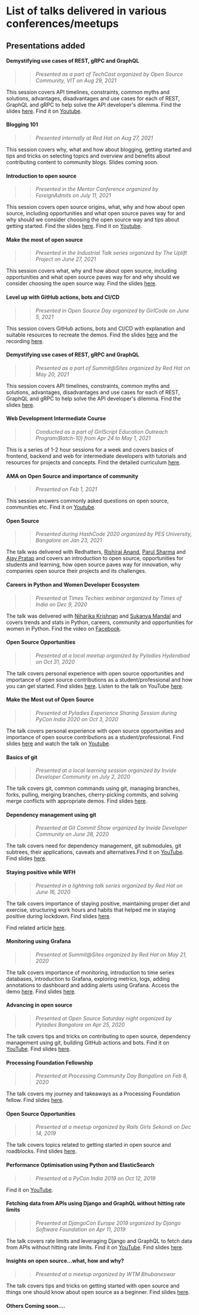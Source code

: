 # List of talks delivered in various conferences/meetups

## Presentations added

#### Demystifying use cases of REST, gRPC and GraphQL 
>> *Presented as a part of TechCast organized by Open Source Community, VIT on Aug 29, 2021*

This session covers API timelines, constraints, common myths and solutions, advantages, disadvantages and use cases for each of REST, GraphQL and gRPC to help solve the API developer's dilemma. Find the slides [here](2021/Demystifying-use-cases-REST-gRPC-GraphQL.pdf). Find it on [Youtube](https://www.youtube.com/watch?v=kvMUNlqp44s).

#### Blogging 101 
>> *Presented internally at Red Hat on Aug 27, 2021*

This session covers why, what and how about blogging, getting started and tips and tricks on selecting topics and overview and benefits about contributing content to community blogs. Slides coming soon.

#### Introduction to open source
>> *Presented in the Mentor Conference organized by ForeignAdmits on July 11, 2021*

This session covers open source origins, what, why and how about open source, including opportunities and what open source paves way for and why should we consider choosing the open source way and tips about getting started. Find the slides [here](2021/Make-most-open-source-foreignadmits.pdf). Find it on [Youtube](https://www.youtube.com/watch?v=qhF8wGET3E4).

#### Make the most of open source
>> *Presented in the Industrial Talk series organized by The Uplift Project on June 27, 2021*

This session covers what, why and how about open source, including opportunities and what open source paves way for and why should we consider choosing the open source way. Find the slides [here](2021/Make-the-most-of-open-source.pdf).
#### Level up with GitHub actions, bots and CI/CD
>> *Presented in Open Source Day organized by GirlCode on June 5, 2021*

This session covers GitHub actions, bots and CI/CD with explanation and suitable resources to recreate the demos. Find the slides [here](2021/Level-up-with-GitHub-actions-bots-CI-CD.pdf) and the recording [here](https://www.girl-code.co.uk/community/events/open-source-day-event-recording).
#### Demystifying use cases of REST, gRPC and GraphQL 
>> *Presented as a part of Summit@Sites organized by Red Hat on May 20, 2021*

This session covers API timelines, constraints, common myths and solutions, advantages, disadvantages and use cases for each of REST, GraphQL and gRPC to help solve the API developer's dilemma. Find the slides [here](2021/Demystifying-use-cases-REST-gRPC-GraphQL.pdf).
#### Web Development Intermediate Course 
>> *Conducted as a part of GirlScript Education Outreach Program(Batch-10) from Apr 24 to May 1, 2021*

This is a series of 1-2 hour sessions for a week and covers basics of frontend, backend and web for intermediate developers with tutorials and resources for projects and concepts. Find the detailed curriculum [here](2021/GS-Web-Dev-Intermediate/Curriculum.md).
#### AMA on Open Source and importance of community
>> *Presented on Feb 1, 2021*

This session answers commonly asked questions on open source, communities etc. Find it on [Youtube](https://www.youtube.com/watch?v=valG8ymU_R0).

#### Open Source  
>> *Presented during HashCode 2020 organized by PES University, Bangalore on Jan 23, 2021*

The talk was delivered with Redhatters, [Rishiraj Anand](https://github.com/RishiRajAnand), [Parul Sharma](https://www.linkedin.com/in/parul-sharma-22076445/?originalSubdomain=in) and [Ajay Pratap](https://github.com/ajaypratap003) and covers an introduction to open source, opportunities for students and learning, how open source paves way for innovation, why companies open source their projects and its challenges.

#### Careers in Python and Women Developer Ecosystem  
>> *Presented at Times Techies webinar organized by Times of India on Dec 9, 2020*

The talk was delivered with [Niharika Krishnan](https://github.com/niharikakrishnan) and [Sukanya Mandal](https://github.com/sukanyamandal) and covers trends and stats in Python, careers, community and opportunities for women in Python. Find the video on [Facebook](https://www.facebook.com/TimesTechies/videos/204638157936414).

#### Open Source Opportunities  
>> *Presented at a local meetup organized by Pyladies Hyderabad on Oct 31, 2020*

The talk covers personal experience with open source opportunities and importance of open source contributions as a student/professional and how you can get started. Find slides [here](2020/Open-source-opportunities.pdf). Listen to the talk on YouTube [here](http://www.youtube.com/watch?v=sTtGJRHtLDM&t=48m3s).

#### Make the Most out of Open Source  
>> *Presented at Pyladies Experience Sharing Session during PyCon India 2020 on Oct 3, 2020*

The talk covers personal experience with open source opportunities and importance of open source contributions as a student/professional. Find slides [here](2020/Open-source-opportunities.pdf) and watch the talk on [Youtube](https://www.youtube.com/watch?v=jglyp21W6ZE).

#### Basics of git 
>> *Presented at a local learning session organized by Invide Developer Community on July 2, 2020*

The talk covers git, common commands using git, managing branches, forks, pulling, merging branches, cherry-picking commits, and solving merge conflicts with appropriate demos. Find slides [here](2020/Basics-of-git.pdf).

#### Dependency management using git  
>> *Presented at Git Commit Show organized by Invide Developer Community on June 28, 2020*

The talk covers need for dependency management, git submodules, git subtrees, their applications, caveats and alternatives.Find it on [YouTube](https://www.youtube.com/watch?v=_dDeI3Q_h_c). Find slides [here](2020/Dependency-management-using-git.pdf).

#### Staying positive while WFH 
>> *Presented in a lightning talk series organized by Red Hat on June 16, 2020*

The talk covers importance of staying positive, maintaining proper diet and exercise, structuring work hours and habits that helped me in staying positive during lockdown. Find slides [here](2020/Staying-positive-while-WFH.pdf).

Find related article [here](https://medium.com/@manaswinidasmannu/staying-positive-while-wfh-4286767c7abd).

#### Monitoring using Grafana 
>> *Presented at Summit@Sites organized by Red Hat on May 21, 2020*

The talk covers importance of monitoring, introduction to time series databases, introduction to Grafana, exploring metrics, logs, adding annotations to dashboard and adding alerts using Grafana. Access the demo [here](https://vimeo.com/user117900161/review/429989255/32eba7ef1f). Find slides [here](2020/Monitoring-using-Grafana.pdf).

#### Advancing in open source  
>> *Presented at Open Source Saturday night organized by Pyladies Bangalore on Apr 25, 2020*

The talk covers tips and tricks on contributing to open source, dependency management using git, building GitHub actions and bots. Find it on [YouTube](https://www.youtube.com/watch?v=jTOsDfNCEl0). Find slides [here](2020/Advancing-in-open-source.pdf).

#### Processing Foundation Fellowship 
>> *Presented at Processing Community Day Bangalore on Feb 8, 2020*

The talk covers my journey and takeaways as a Processing Foundation fellow. Find slides [here](2020/Processing-Foundation-fellowship.pdf).

#### Open Source Opportunities  
>> *Presented at a meetup organized by Rails Girls Sekondi on Dec 14, 2019*

The talk covers topics related to getting started in open source and roadblocks. Find slides [here](2019/Rails-Girls-Sekondi-Open-source.pdf).

#### Performance Optimisation using Python and ElasticSearch 
>> *Presented at a PyCon India 2019 on Oct 12, 2019*

Find it on [YouTube](https://www.youtube.com/watch?v=z8TC7U0QEAM).

#### Fetching data from APIs using Django and GraphQL without hitting rate limits
>> *Presented at DjangoCon Europe 2019 organized by Django Software Foundation on Apr 11, 2019*

The talk covers rate limits and leveraging Django and GraphQL to fetch data from APIs without hitting rate limits. Find it on [YouTube](https://www.youtube.com/watch?v=IJ3qMXBRUXo). Find slides [here](2019/Djangocon-Slides.pdf).

#### Insights on open source...what, how and why? 
>> *Presented at a meetup organized by WTM Bhubaneswar*

The talk covers tips and tricks on getting started with open source and things one should know about open source as a beginner. Find slides [here](2019/Insights-on-open-source.pdf).

#### Others Coming soon....

